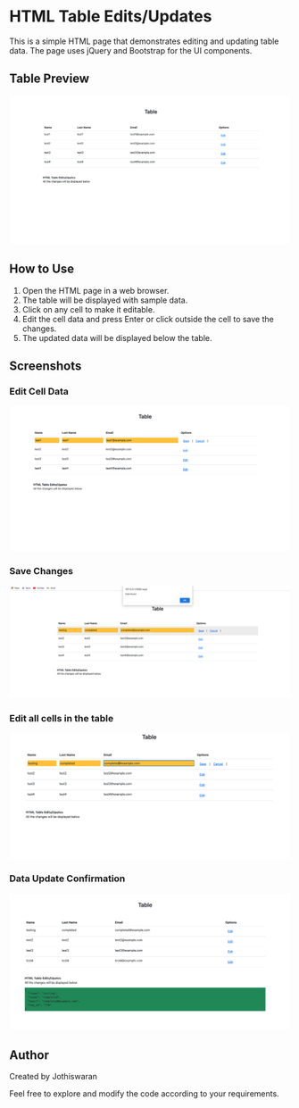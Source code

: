 # HTML Table Edits/Updates

This is a simple HTML page that demonstrates editing and updating table data. The page uses jQuery and Bootstrap for the UI components.

## Table Preview

![Table Preview](images/table-preview.png)

## How to Use

1. Open the HTML page in a web browser.
2. The table will be displayed with sample data.
3. Click on any cell to make it editable.
4. Edit the cell data and press Enter or click outside the cell to save the changes.
5. The updated data will be displayed below the table.

## Screenshots

### Edit Cell Data

![Edit Cell Data](images/edit.png)

### Save Changes

![Save Changes](images/saved.png)

### Edit all cells in the table

![Cancel Editing](images/editableall.png)

### Data Update Confirmation

![Data Update Confirmation](images/completed.png)

## Author

Created by Jothiswaran

Feel free to explore and modify the code according to your requirements.

